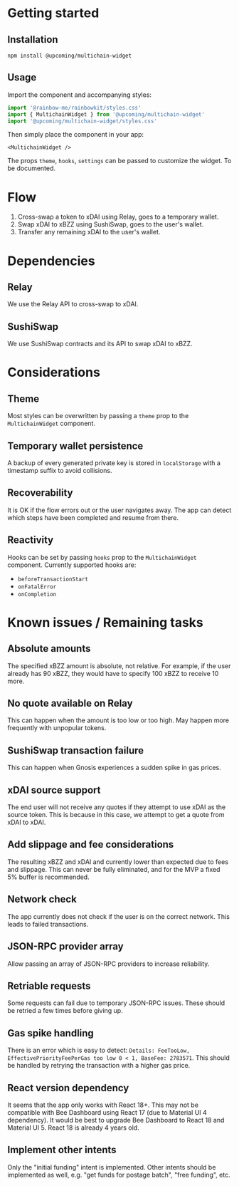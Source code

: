 # Getting started

## Installation

```
npm install @upcoming/multichain-widget
```

## Usage

Import the component and accompanying styles:

```ts
import '@rainbow-me/rainbowkit/styles.css'
import { MultichainWidget } from '@upcoming/multichain-widget'
import '@upcoming/multichain-widget/styles.css'
```

Then simply place the component in your app:

```tsx
<MultichainWidget />
```

The props `theme`, `hooks`, `settings` can be passed to customize the widget. To be documented.

# Flow

1. Cross-swap a token to xDAI using Relay, goes to a temporary wallet.
2. Swap xDAI to xBZZ using SushiSwap, goes to the user's wallet.
3. Transfer any remaining xDAI to the user's wallet.

# Dependencies

## Relay

We use the Relay API to cross-swap to xDAI.

## SushiSwap

We use SushiSwap contracts and its API to swap xDAI to xBZZ.

# Considerations

## Theme

Most styles can be overwritten by passing a `theme` prop to the `MultichainWidget` component.

## Temporary wallet persistence

A backup of every generated private key is stored in `localStorage` with a timestamp suffix to avoid collisions.

## Recoverability

It is OK if the flow errors out or the user navigates away. The app can detect which steps have been completed and resume from there.

## Reactivity

Hooks can be set by passing `hooks` prop to the `MultichainWidget` component. Currently supported hooks are:

-   `beforeTransactionStart`
-   `onFatalError`
-   `onCompletion`

# Known issues / Remaining tasks

## Absolute amounts

The specified xBZZ amount is absolute, not relative. For example, if the user already has 90 xBZZ, they would have to specify 100 xBZZ to receive 10 more.

## No quote available on Relay

This can happen when the amount is too low or too high. May happen more frequently with unpopular tokens.

## SushiSwap transaction failure

This can happen when Gnosis experiences a sudden spike in gas prices.

## xDAI source support

The end user will not receive any quotes if they attempt to use xDAI as the source token. This is because in this case, we attempt to get a quote from xDAI to xDAI.

## Add slippage and fee considerations

The resulting xBZZ and xDAI and currently lower than expected due to fees and slippage. This can never be fully eliminated, and for the MVP a fixed 5% buffer is recommended.

## Network check

The app currently does not check if the user is on the correct network. This leads to failed transactions.

## JSON-RPC provider array

Allow passing an array of JSON-RPC providers to increase reliability.

## Retriable requests

Some requests can fail due to temporary JSON-RPC issues. These should be retried a few times before giving up.

## Gas spike handling

There is an error which is easy to detect: `Details: FeeTooLow, EffectivePriorityFeePerGas too low 0 < 1, BaseFee: 2783571`. This should be handled by retrying the transaction with a higher gas price.

## React version dependency

It seems that the app only works with React 18+. This may not be compatible with Bee Dashboard using React 17 (due to Material UI 4 dependency). It would be best to upgrade Bee Dashboard to React 18 and Material UI 5. React 18 is already 4 years old.

## Implement other intents

Only the "initial funding" intent is implemented. Other intents should be implemented as well, e.g. "get funds for postage batch", "free funding", etc.
